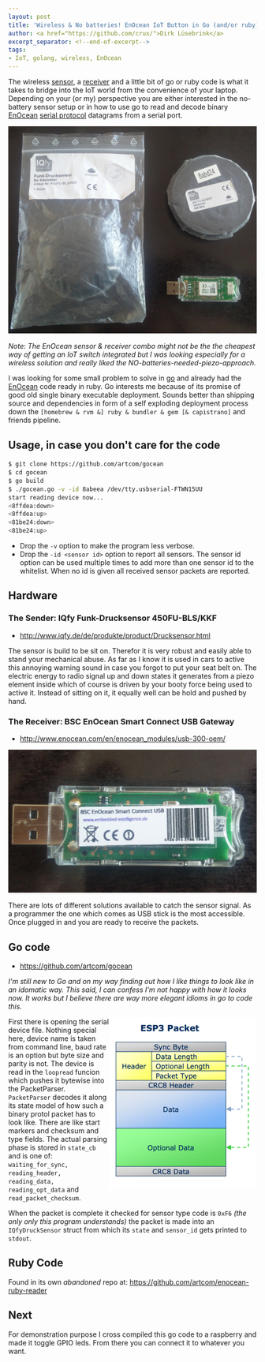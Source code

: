 ```yaml
---
layout: post
title: 'Wireless & No batteries! EnOcean IoT Button in Go (and/or ruby)'
author: <a href="https://github.com/crux/">Dirk Lüsebrink</a>
excerpt_separator: <!--end-of-excerpt-->
tags:
- IoT, golang, wireless, EnOcean
---
```

The wireless [sensor], a [receiver] and a little bit of go or ruby code is what it takes to bridge into the IoT world from the convenience of your laptop. Depending on your (or my) perspective you are either interested in the no-battery sensor setup or in how to use go to read and decode binary [EnOcean] [serial protocol] datagrams from a serial port.

[sensor]: <//www.iqfy.de/de/produkte/product/Drucksensor.html>
[receiver]: <//www.enocean.com/en/enocean_modules/usb-300-oem/>
[EnOcean]: <//www.enocean.com/en/>
[4]: <//www.enocean.com/esp>
[serial protocol]: <//www.enocean.com/esp>
[6]: <//github.com/artcom/gocean/blob/master/EnOceanSerialProtocol3.pdf>

![EnOcean Sensor and USB stick receiver](//raw.githubusercontent.com/artcom/gocean/master/IMG_20170227_104639.jpg)

<!--end-of-excerpt-->

_Note: The EnOcean sensor & receiver combo might not be the the cheapest way of getting an IoT switch integrated but I was looking especially for a wireless solution and really liked the NO-batteries-needed-piezo-approach._

I was looking for some small problem to solve in [go] and already had the [EnOcean] code ready in ruby. Go interests me because of its promise of good old single binary executable deployment. Sounds better than shipping source and dependencies in form of a self exploding deployment process down the `[homebrew & rvm &] ruby & bundler & gem [& capistrano]` and friends pipeline.

[go]: <//golang.org/project/>

## Usage, in case you don't care for the code

```bash
$ git clone https://github.com/artcom/gocean
$ cd gocean
$ go build
$ ./gocean.go -v -id 8abeea /dev/tty.usbserial-FTWN15UU  
start reading device now...
<8ffdea:down>
<8ffdea:up>
<81be24:down>
<81be24:up>
```

- Drop the `-v` option to make the program less verbose. 
- Drop the `-id <sensor id>` option to report all sensors. The sensor id option
  can be used multiple times to add more than one sensor id to the whitelist.
  When no id is given all received sensor packets are reported. 

## Hardware

### The Sender: IQfy Funk-Drucksensor 450FU-BLS/KKF

- <http://www.iqfy.de/de/produkte/product/Drucksensor.html>

The sensor is build to be sit on. Therefor it is very robust and easily able to stand your mechanical abuse. As far as I know it is used in cars to active this annoying warning sound in case you forgot to put your seat belt on. The electric energy to radio signal up and down states it generates from a piezo element inside which of course is driven by your booty force being used to active it. Instead of sitting on it, it equally well can be hold and pushed by hand.  

### The Receiver: BSC EnOcean Smart Connect USB Gateway

- <http://www.enocean.com/en/enocean_modules/usb-300-oem/>

![EnOcean Sensor and USB stick receiver](//raw.githubusercontent.com/artcom/gocean/master/IMG_20170227_104659.jpg)

There are lots of different solutions available to catch the sensor signal. As a programmer the one which comes as USB stick is the most accessible. Once plugged in and you are ready to receive the packets. 

## Go code

- <https://github.com/artcom/gocean>

_I'm still new to Go and on my way finding out how I like things to look like in an idomatic way. This said, I can confess I'm not happy with how it looks now. It works but I believe there are way more elegant idioms in go to code this._

<img align="right" src="//raw.githubusercontent.com/artcom/gocean/master/ESP3-Packet.png">First there is opening the serial device file. Nothing special here, device name is taken from command line, baud rate is an option but byte size and parity is not. The device is read in the `loopread` funcion which pushes it bytewise into the PacketParser. `PacketParser` decodes it along its state model of how such a binary protol packet has to look like. There are like start markers and checksum and type fields. The actual parsing phase is stored in `state_cb` and is one of: `waiting_for_sync, reading_header, reading_data, reading_opt_data` and `read_packet_checksum`.

When the packet is complete it checked for sensor type code is `0xF6` _(the only only this program understands)_ the packet is made into an `IQfyDruckSensor` struct from which its `state` and `sensor_id` gets printed to `stdout`. 

## Ruby Code

Found in its own _abandoned_ repo at: <https://github.com/artcom/enocean-ruby-reader>

## Next

For demonstration purpose I cross compiled this go code to a raspberry and made it toggle GPIO leds. From there you can connect it to whatever you want.
